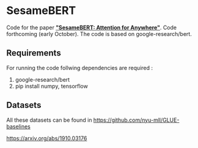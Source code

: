 # SesameBERT

Code for the paper **["SesameBERT: Attention for Anywhere"](/https://arxiv.org/pdf/1910.03176.pdf)**. Code forthcoming (early October). The code is based on google-research/bert.

## Requirements

For running the code follwing dependencies are required :

1. google-research/bert 
2. pip install numpy, tensorflow 

## Datasets

All these datasets can be found in https://github.com/nyu-mll/GLUE-baselines


https://arxiv.org/abs/1910.03176
